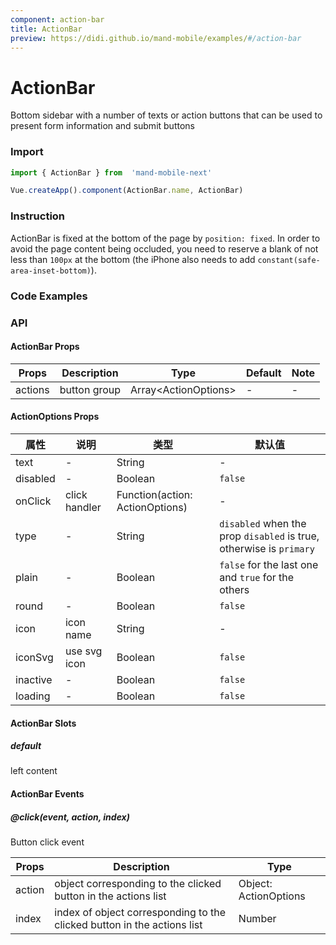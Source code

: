 ```yaml
---
component: action-bar
title: ActionBar
preview: https://didi.github.io/mand-mobile/examples/#/action-bar
---
```


# ActionBar


Bottom sidebar with a number of texts or action buttons that can be used to present form information and submit buttons

### Import

```javascript
import { ActionBar } from  'mand-mobile-next'

Vue.createApp().component(ActionBar.name, ActionBar)
```

### Instruction

ActionBar is fixed at the bottom of the page by `position: fixed`. In order to avoid the page content being occluded, you need to reserve a blank of not less than `100px` at the bottom (the iPhone also needs to add `constant(safe-area-inset-bottom)`).

### Code Examples

<demo-wrapper
  src="src/packages/action-bar/demo"
/>

<!-- DEMO -->

### API

#### ActionBar Props
|Props | Description | Type | Default | Note|
|----|-----|------|------|------|
|actions|button group|Array\<ActionOptions\>|-|-|

#### ActionOptions Props

|属性 | 说明 | 类型 | 默认值|
|----|-----|------|------|
|text|-|String|-|
|disabled|-|Boolean|`false`|
|onClick|click handler|Function(action: ActionOptions)|-|
|type |-|String|`disabled` when the prop `disabled` is true, otherwise is `primary`|
|plain |-|Boolean|`false` for the last one and `true` for the others|
|round |-|Boolean|`false`|
|icon |icon name|String|-|
|iconSvg |use svg icon|Boolean|`false`|
|inactive |-|Boolean|`false`|
|loading |-|Boolean|`false`|

#### ActionBar Slots

##### default
left content

#### ActionBar Events

##### @click(event, action, index)
Button click event

|Props | Description | Type |
|----|-----|------|
|action|object corresponding to the clicked button in the actions list|Object: ActionOptions|
|index|index of object corresponding to the clicked button in the actions list|Number|
